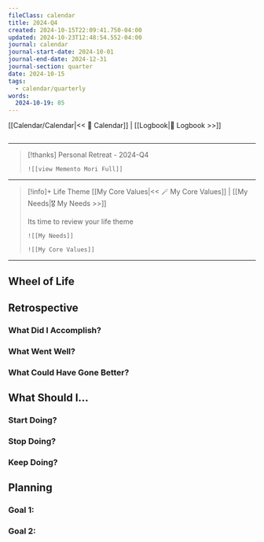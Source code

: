```yaml
---
fileClass: calendar
title: 2024-Q4
created: 2024-10-15T22:09:41.750-04:00
updated: 2024-10-23T12:48:54.552-04:00
journal: calendar
journal-start-date: 2024-10-01
journal-end-date: 2024-12-31
journal-section: quarter
date: 2024-10-15
tags:
  - calendar/quarterly
words:
  2024-10-19: 85
---
```


[[Calendar/Calendar|<< 📆 Calendar]] | [[Logbook|📖 Logbook >>]]

```calendar-nav
```

---

> [!thanks] Personal Retreat - 2024-Q4
> ```dynamic-embed
> ![[view Memento Mori Full]]
> ```

---

> [!info]+ Life Theme
> [[My Core Values|<< 🪄 My Core Values]] | [[My Needs|🎖️ My Needs >>]]
>
> Its time to review your life theme
>
> ```dynamic-embed
> ![[My Needs]]
> ```
> ```dynamic-embed
> ![[My Core Values]]
> ```


---

## Wheel of Life

## Retrospective

### What Did I Accomplish?

### What Went Well?

### What Could Have Gone Better?

## What Should I…

### Start Doing?

### Stop Doing?

### Keep Doing?

## Planning

### Goal 1:

### Goal 2: